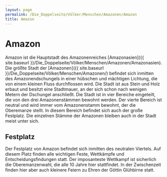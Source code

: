 ```yaml
---
layout: page
permalink: /Die_Doppelseite/Völker/Menschen/Amazonen/Amazon
title: Amazon
---
```


# Amazon

Amazon ist die Hauptstadt des Amazonenreiches [Amazonasien]({{ site.baseurl }}/Die_Doppelseite/Völker/Menschen/Amazonen/Amazonasien). Die größte Stadt der [Amazonen]({{ site.baseurl }}/Die_Doppelseite/Völker/Menschen/Amazonen/) befindet sich inmitten des Amazonendschungels in einer hübschen und mächtigen Lichtung, die von einem kleinen Fluss durchflossen wird. Die Stadt ist aus Stein und Holz erbaut und besitzt eine Stadtmauer, an der sich schon nach wenigen Metern der Dschungel anschließt. Die Stadt ist in vier Bereiche eingeteilt, die von den drei Amazonenstämmen bewohnt werden. Der vierte Bereich ist neutral und wird immer vom Amazonenstamm bewohnt, der die Oberemanze stellt. In diesem Bereich befindet sich auch der große Festplatz. Die einzelnen Stämme der Amazonen bleiben auch in der Stadt meist unter sich.

## Festplatz

Der Festplatz von Amazon befindet sich inmitten des neutralen Viertels. Auf diesem Platz finden alle wichtigen Feste, Wettkämpfe und Entscheidungsfindungen statt. Der imposanteste Wettkampf ist sicherlich die Oberemanzenwahl, die alle 10 Jahre hier stattfindet. In der Zwischenzeit finden hier aber auch kleinere Feiern zu Ehren der Göttin Glühbirne statt.
